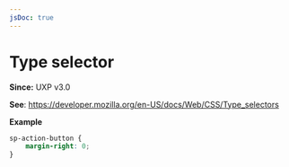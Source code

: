 ```yaml
---
jsDoc: true
---
```

# Type selector

**Since:** UXP v3.0

**See**: https://developer.mozilla.org/en-US/docs/Web/CSS/Type_selectors

**Example**

```css
sp-action-button {
    margin-right: 0;
}
```
